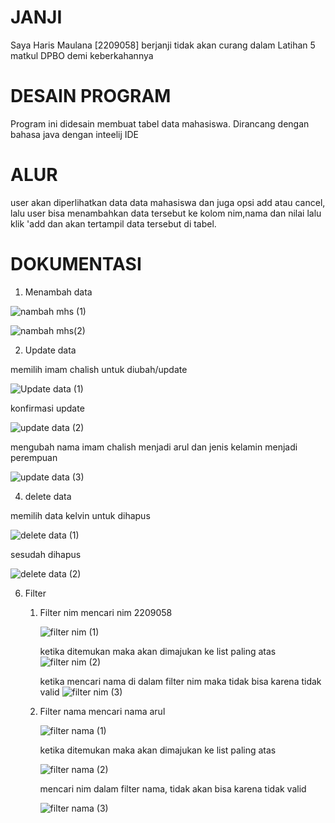 # JANJI #
Saya Haris Maulana [2209058] berjanji tidak akan curang dalam Latihan 5 matkul DPBO demi keberkahannya

# DESAIN PROGRAM #
Program ini didesain membuat tabel data mahasiswa. Dirancang dengan bahasa java dengan inteelij IDE

# ALUR #
user akan diperlihatkan data data mahasiswa dan juga opsi add atau cancel, lalu user bisa menambahkan data tersebut ke kolom nim,nama dan nilai lalu klik 'add dan akan tertampil data tersebut di tabel.

# DOKUMENTASI #
1. Menambah data

![nambah mhs (1)](https://github.com/harismln22/LP5DPBO2024C1/assets/159020670/0f0d379c-1ef9-4019-99dc-d5b6aa0e5b73)

![nambah mhs(2)](https://github.com/harismln22/LP5DPBO2024C1/assets/159020670/f4f61e6b-4af7-4e9d-a463-e49cb8c6a341)

2. Update data

memilih imam chalish untuk diubah/update

![Update data (1)](https://github.com/harismln22/LP5DPBO2024C1/assets/159020670/42ea0a46-3957-40a0-a92c-636c851f031b)

konfirmasi update

![update data (2)](https://github.com/harismln22/LP5DPBO2024C1/assets/159020670/8a03f4d5-66f0-4f15-95fc-3400024a8bb0)

mengubah nama imam chalish menjadi arul dan jenis kelamin menjadi perempuan

![update data (3)](https://github.com/harismln22/LP5DPBO2024C1/assets/159020670/f74ecebd-4b6b-45e9-922b-1ad4e85fd948)

4. delete data

memilih data kelvin untuk dihapus

![delete data (1)](https://github.com/harismln22/LP5DPBO2024C1/assets/159020670/87c6f7ba-62ef-44c4-9355-3780e21f5345)

sesudah dihapus

![delete data (2)](https://github.com/harismln22/LP5DPBO2024C1/assets/159020670/f95dad99-56bf-4501-9c36-56d6ba872596)

6. Filter

   1. Filter nim
      mencari nim 2209058
      
      ![filter nim (1)](https://github.com/harismln22/LP5DPBO2024C1/assets/159020670/2473c64d-fd25-4db4-b9ea-77134790d7af)

      ketika ditemukan maka akan dimajukan ke list paling atas
      ![filter nim (2)](https://github.com/harismln22/LP5DPBO2024C1/assets/159020670/f3ebbf9b-7ac8-4fa4-af0a-253c31b60108)

      ketika mencari nama di dalam filter nim maka tidak bisa karena tidak valid
      ![filter nim (3)](https://github.com/harismln22/LP5DPBO2024C1/assets/159020670/062d7961-e1ad-4a7d-bdec-ebad5fccc6b7)

   2. Filter nama
      mencari nama arul
      
      ![filter nama (1)](https://github.com/harismln22/LP5DPBO2024C1/assets/159020670/2106cd52-4be0-449f-8d52-e09f356d0e84)

      ketika ditemukan maka akan dimajukan ke list paling atas
   
      ![filter nama (2)](https://github.com/harismln22/LP5DPBO2024C1/assets/159020670/4d702957-b703-4a28-bf86-2b9acccc2e5a)
  
      mencari nim dalam filter nama, tidak akan bisa karena tidak valid

      ![filter nama (3)](https://github.com/harismln22/LP5DPBO2024C1/assets/159020670/27940bac-454e-43d0-804c-53a6b6f3f9c1)














